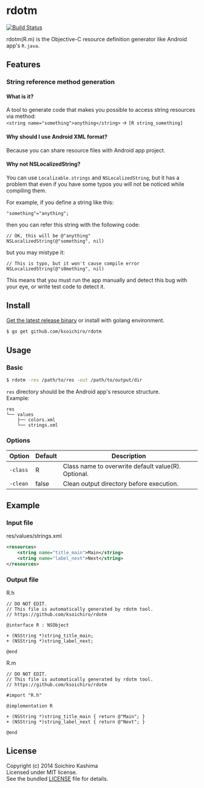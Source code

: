 # rdotm

[![Build Status](https://travis-ci.org/ksoichiro/rdotm.svg?branch=master)](https://travis-ci.org/ksoichiro/rdotm)

rdotm(R.m) is the Objective-C resource definition generator like Android app's `R.java`.

## Features

### String reference method generation

#### What is it?

A tool to generate code that makes you possible to access string resources via method:  
`<string name="something">anything</string>` -> `[R string_something]`

#### Why should I use Android XML format?

Because you can share resource files with Android app project.

#### Why not NSLocalizedString?

You can use `Localizable.strings` and `NSLocalizedString`, but it has a problem that even if you have some typos you will not be noticed while compiling them.

For example, if you define a string like this:

```
"something"="anything";
```

then you can refer this string with the following code:

```
// OK, this will be @"anything"
NSLocalizedString(@"something", nil)
```

but you may mistype it:

```
// This is typo, but it won't cause compile error
NSLocalizedString(@"s0mething", nil)
```

This means that you must run the app manually and detect this bug with your eye, or write test code to detect it.

## Install

[Get the latest release binary](https://github.com/ksoichiro/rdotm/releases/latest) or install with golang environment.

```sh
$ go get github.com/ksoichiro/rdotm
```

## Usage

### Basic

```sh
$ rdotm -res /path/to/res -out /path/to/output/dir
```

`res` directory should be the Android app's resource structure.  
Example:

```
res
└── values
    ├── colors.xml
    └── strings.xml
```

### Options

| Option | Default | Description |
| ------ | ------- | ----------- |
| `-class` | R | Class name to overwrite default value(R). Optional. |
| `-clean` | false | Clean output directory before execution. |

## Example

### Input file

res/values/strings.xml

```xml
<resources>
    <string name="title_main">Main</string>
    <string name="label_next">Next</string>
</resources>
```

### Output file

R.h

```objc
// DO NOT EDIT.
// This file is automatically generated by rdotm tool.
// https://github.com/ksoichiro/rdotm

@interface R : NSObject

+ (NSString *)string_title_main;
+ (NSString *)string_label_next;

@end
```

R.m

```objc
// DO NOT EDIT.
// This file is automatically generated by rdotm tool.
// https://github.com/ksoichiro/rdotm

#import "R.h"

@implementation R

+ (NSString *)string_title_main { return @"Main"; }
+ (NSString *)string_label_next { return @"Next"; }

@end
```

## License

Copyright (c) 2014 Soichiro Kashima  
Licensed under MIT license.  
See the bundled [LICENSE](https://github.com/ksoichiro/rdotm/blob/master/LICENSE) file for details.

